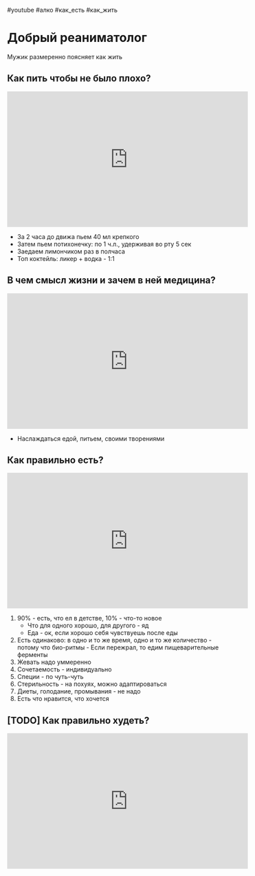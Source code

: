 #youtube #алко #как_есть #как_жить 

# Добрый реаниматолог

Мужик размеренно поясняет как жить

## Как пить чтобы не было плохо?

<iframe width="560" height="315" src="https://www.youtube.com/embed/t9JIlFJbwmM" title="YouTube video player" frameborder="0" allow="accelerometer; autoplay; clipboard-write; encrypted-media; gyroscope; picture-in-picture; web-share" allowfullscreen></iframe>

- За 2 часа до движа пьем 40 мл крепкого
- Затем пьем потихонечку: по 1 ч.л., удерживая во рту 5 сек
- Заедаем лимончиком раз в полчаса
- Топ коктейль: ликер + водка - 1:1

## В чем смысл жизни и зачем в ней медицина?

<iframe width="560" height="315" src="https://www.youtube.com/embed/99qs_z1bFGc" title="YouTube video player" frameborder="0" allow="accelerometer; autoplay; clipboard-write; encrypted-media; gyroscope; picture-in-picture; web-share" allowfullscreen></iframe>

- Наслаждаться едой, питьем, своими творениями

## Как правильно есть?

<iframe width="560" height="315" src="https://www.youtube.com/embed/KWyesy0zsJ8" title="YouTube video player" frameborder="0" allow="accelerometer; autoplay; clipboard-write; encrypted-media; gyroscope; picture-in-picture; web-share" allowfullscreen></iframe>

1. 90% - есть, что ел в детстве, 10% - что-то новое
	- Что для одного хорошо, для другого - яд
	- Еда - ок, если хорошо себя чувствуешь после еды
2. Есть одинаково: в одно и то же время, одно и то же количество - потому что био-ритмы
		- Если пережрал, то едим пищеварительные ферменты
3. Жевать надо уммеренно
4. Сочетаемость - индивидуально
5. Специи - по чуть-чуть
6. Стерильность - на похуях, можно адаптироваться
7. Диеты, голодание, промывания - не надо
8. Есть что нравится, что хочется

## [TODO] Как правильно худеть?

<iframe width="560" height="315" src="https://www.youtube.com/embed/aKflMlFL67A" title="YouTube video player" frameborder="0" allow="accelerometer; autoplay; clipboard-write; encrypted-media; gyroscope; picture-in-picture; web-share" allowfullscreen></iframe>